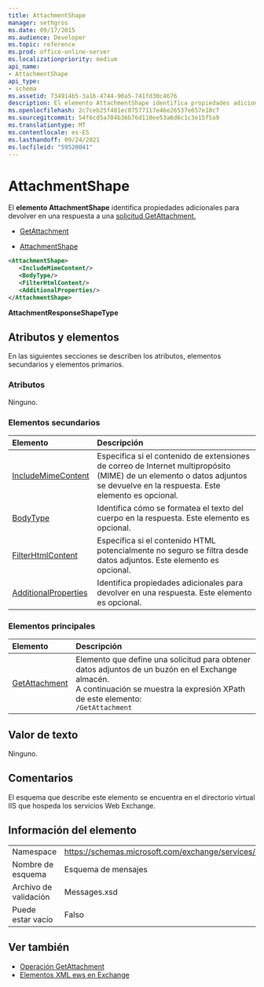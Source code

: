 ```yaml
---
title: AttachmentShape
manager: sethgros
ms.date: 09/17/2015
ms.audience: Developer
ms.topic: reference
ms.prod: office-online-server
ms.localizationpriority: medium
api_name:
- AttachmentShape
api_type:
- schema
ms.assetid: 734914b5-3a16-4744-90a5-741fd30c4676
description: El elemento AttachmentShape identifica propiedades adicionales para devolver en una respuesta a una solicitud GetAttachment.
ms.openlocfilehash: 2c7ceb25f481ec07577117e46e26537e657e18c7
ms.sourcegitcommit: 54f6cd5a704b36b76d110ee53a6d6c1c3e15f5a9
ms.translationtype: MT
ms.contentlocale: es-ES
ms.lasthandoff: 09/24/2021
ms.locfileid: "59520041"
---
```

# <a name="attachmentshape"></a>AttachmentShape

El **elemento AttachmentShape** identifica propiedades adicionales para devolver en una respuesta a una [solicitud GetAttachment.](getattachment.md) 
  
- [GetAttachment](getattachment.md)
  
- [AttachmentShape](attachmentshape.md)
  
```xml
<AttachmentShape>
   <IncludeMimeContent/>
   <BodyType/>
   <FilterHtmlContent/>
   <AdditionalProperties/>
</AttachmentShape>
```

 **AttachmentResponseShapeType**
## <a name="attributes-and-elements"></a>Atributos y elementos

En las siguientes secciones se describen los atributos, elementos secundarios y elementos primarios.
  
### <a name="attributes"></a>Atributos

Ninguno.
  
### <a name="child-elements"></a>Elementos secundarios

|**Elemento**|**Descripción**|
|:-----|:-----|
|[IncludeMimeContent](includemimecontent.md) <br/> |Especifica si el contenido de extensiones de correo de Internet multipropósito (MIME) de un elemento o datos adjuntos se devuelve en la respuesta. Este elemento es opcional.  <br/> |
|[BodyType](bodytype.md) <br/> |Identifica cómo se formatea el texto del cuerpo en la respuesta. Este elemento es opcional.  <br/> |
|[FilterHtmlContent](filterhtmlcontent.md) <br/> |Especifica si el contenido HTML potencialmente no seguro se filtra desde datos adjuntos. Este elemento es opcional.  <br/> |
|[AdditionalProperties](additionalproperties.md) <br/> |Identifica propiedades adicionales para devolver en una respuesta. Este elemento es opcional.  <br/> |
   
### <a name="parent-elements"></a>Elementos principales

|**Elemento**|**Descripción**|
|:-----|:-----|
|[GetAttachment](getattachment.md) <br/> |Elemento que define una solicitud para obtener datos adjuntos de un buzón en el Exchange almacén.  <br/> A continuación se muestra la expresión XPath de este elemento:  <br/>  `/GetAttachment` <br/> |
   
## <a name="text-value"></a>Valor de texto

Ninguno.
  
## <a name="remarks"></a>Comentarios

El esquema que describe este elemento se encuentra en el directorio virtual IIS que hospeda los servicios Web Exchange.
  
## <a name="element-information"></a>Información del elemento

|||
|:-----|:-----|
|Namespace  <br/> |https://schemas.microsoft.com/exchange/services/2006/messages  <br/> |
|Nombre de esquema  <br/> |Esquema de mensajes  <br/> |
|Archivo de validación  <br/> |Messages.xsd  <br/> |
|Puede estar vacío  <br/> |Falso  <br/> |
   
## <a name="see-also"></a>Ver también

- [Operación GetAttachment](getattachment-operation.md)
- [Elementos XML ews en Exchange](ews-xml-elements-in-exchange.md)

